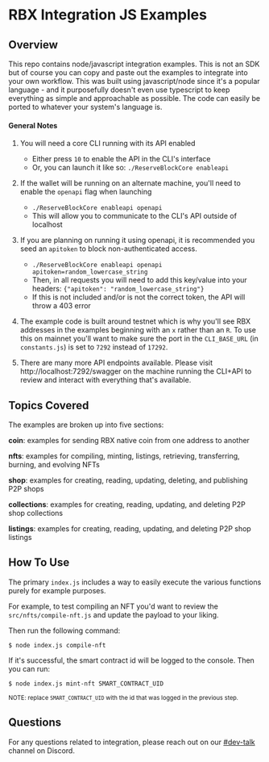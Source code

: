 # RBX Integration JS Examples

## Overview

This repo contains node/javascript integration examples. This is not an SDK but of course you can copy and paste out the examples to integrate into your own workflow. This was built using javascript/node since it's a popular language - and it purposefully doesn't even use typescript to keep everything as simple and approachable as possible. The code can easily be ported to whatever your system's language is.

#### General Notes
1. You will need a core CLI running with its API enabled
    - Either press `10` to enable the API in the CLI's interface
    - Or, you can launch it like so: `./ReserveBlockCore enableapi`

2. If the wallet will be running on an alternate machine, you'll need to enable the `openapi` flag when launching
    - `./ReserveBlockCore enableapi openapi`
    - This will allow you to communicate to the CLI's API outside of localhost

3. If you are planning on running it using openapi, it is recommended you seed an `apitoken` to block non-authenticated access.
    - `./ReserveBlockCore enableapi openapi apitoken=random_lowercase_string`
    - Then, in all requests you will need to add this key/value into your headers: `{"apitoken": "random_lowercase_string"}`
    - If this is not included and/or is not the correct token, the API will throw a 403 error

4. The example code is built around testnet which is why you'll see RBX addresses in the examples beginning with an `x` rather than an `R`. To use this on mainnet you'll want to make sure the port in the `CLI_BASE_URL` (in `constants.js`) is set to `7292` instead of `17292`.

5. There are many more API endpoints available. Please visit http://localhost:7292/swagger on the machine running the CLI+API to review and interact with everything that's available.


## Topics Covered

The examples are broken up into five sections:

**coin**: examples for sending RBX native coin from one address to another

**nfts**: examples for compiling, minting, listings, retrieving, transferring, burning, and evolving NFTs

**shop**: examples for creating, reading, updating, deleting, and publishing P2P shops

**collections**: examples for creating, reading, updating, and deleting P2P shop collections

**listings**: examples for creating, reading, updating, and deleting P2P shop listings


## How To Use

The primary `index.js` includes a way to easily execute the various functions purely for example purposes. 

For example, to test compiling an NFT you'd want to review the `src/nfts/compile-nft.js` and update the payload to your liking.

Then run the following command:
```
$ node index.js compile-nft
```
If it's successful, the smart contract id will be logged to the console. Then you can run:
```
$ node index.js mint-nft SMART_CONTRACT_UID 
```
<small>NOTE: replace `SMART_CONTRACT_UID` with the id that was logged in the previous step.</small>


## Questions

For any questions related to integration, please reach out on our [#dev-talk](https://discord.com/channels/917499597692211260/933089423233527819) channel on Discord.

